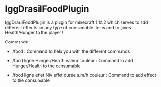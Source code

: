 # IggDrasilFoodPlugin
IggDrasilFoodPlugin is a plugin for minecraft 1.12.2 which serves to add different effects on any type of consumable items and to gives Health/Hunger to the player !


Commands : 

-  /food : Command to help you with the different commands

-  /food ligne Hunger/Health valeur couleur : Command to add Hunger/Health to the consumable
-  /food ligne effet Niv effet durée s/m/h couleur : Command to add effect to the consumable
  
